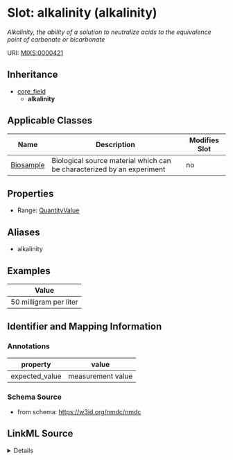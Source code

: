 # Slot: alkalinity (alkalinity)


_Alkalinity, the ability of a solution to neutralize acids to the equivalence point of carbonate or bicarbonate_



URI: [MIXS:0000421](https://w3id.org/mixs/0000421)




## Inheritance

* [core_field](core_field.md)
    * **alkalinity**





## Applicable Classes

| Name | Description | Modifies Slot |
| --- | --- | --- |
[Biosample](Biosample.md) | Biological source material which can be characterized by an experiment |  no  |







## Properties

* Range: [QuantityValue](QuantityValue.md)



## Aliases


* alkalinity




## Examples

| Value |
| --- |
| 50 milligram per liter |

## Identifier and Mapping Information





### Annotations

| property | value |
| --- | --- |
| expected_value | measurement value || preferred_unit | milliequivalent per liter, milligram per liter || occurrence | 1 |



### Schema Source


* from schema: https://w3id.org/nmdc/nmdc




## LinkML Source

<details>
```yaml
name: alkalinity
annotations:
  expected_value:
    tag: expected_value
    value: measurement value
  preferred_unit:
    tag: preferred_unit
    value: milliequivalent per liter, milligram per liter
  occurrence:
    tag: occurrence
    value: '1'
description: Alkalinity, the ability of a solution to neutralize acids to the equivalence
  point of carbonate or bicarbonate
title: alkalinity
examples:
- value: 50 milligram per liter
from_schema: https://w3id.org/nmdc/nmdc
aliases:
- alkalinity
rank: 1000
is_a: core field
slot_uri: MIXS:0000421
multivalued: false
alias: alkalinity
domain_of:
- Biosample
range: QuantityValue

```
</details>
